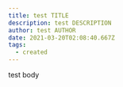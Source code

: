 ```yaml
---
title: test TITLE
description: test DESCRIPTION
author: test AUTHOR
date: 2021-03-20T02:08:40.667Z
tags:
  - created
---
```

test body